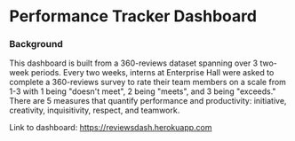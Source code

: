 # Performance Tracker Dashboard

### Background
This dashboard is built from a 360-reviews dataset spanning over 3 two-week periods. Every two weeks, interns at Enterprise Hall were asked to complete a 360-reviews survey to rate their team members on a scale from 1-3 with 1 being "doesn't meet", 2 being "meets", and 3 being "exceeds." 
There are 5 measures that quantify performance and productivity: initiative, creativity, inquisitivity, respect, and teamwork. 

Link to dashboard: 
https://reviewsdash.herokuapp.com
